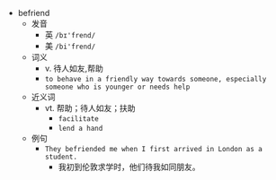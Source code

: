 - befriend
  - 发音
    - 英 `/bɪ'frend/`
    - 美 `/bi'frend/`
  - 词义
    - v. 待人如友,帮助
    - `to behave in a friendly way towards someone, especially someone who is younger or needs help`
  - 近义词
    - vt. 帮助；待人如友；扶助
      - `facilitate`
      - `lend a hand`
  - 例句
    - `They befriended me when I first arrived in London as a student.`
      - 我初到伦敦求学时，他们待我如同朋友。

